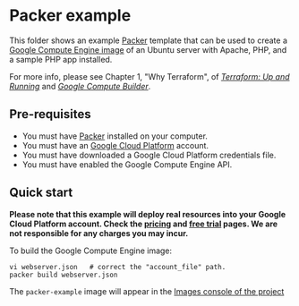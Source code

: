 # Packer example

This folder shows an example [Packer](https://www.packer.io/) template that can be used 
to create a [Google Compute Engine image](https://cloud.google.com/compute/docs/images)
of an Ubuntu server with Apache, PHP, and a sample PHP app installed.

For more info, please see Chapter 1, "Why Terraform", of 
*[Terraform: Up and Running](http://www.terraformupandrunning.com)* and
*[Google Compute Builder](https://www.packer.io/docs/builders/googlecompute.html)*.

## Pre-requisites

* You must have [Packer](https://www.packer.io/) installed on your computer. 
* You must have an [Google Cloud Platform](https://cloud.google.com/) account.
* You must have downloaded a Google Cloud Platform credentials file. 
* You must have enabled the Google Compute Engine API.


## Quick start

**Please note that this example will deploy real resources into your Google Cloud Platform account.
Check the [pricing](https://cloud.google.com/pricing/) and 
[free trial](https://cloud.google.com/free/) pages. 
We are not responsible for any charges you may incur.**

To build the Google Compute Engine image:

```
vi webserver.json   # correct the "account_file" path.
packer build webserver.json
```

The `packer-example` image will appear in the 
[Images console of the project](https://console.cloud.google.com/compute/imagesDetail/projects/terraform-up-and-running-code/global/images/packer-example?project=terraform-up-and-running-code)
